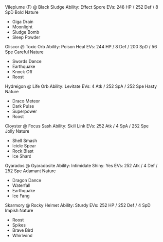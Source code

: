 Vileplume (F) @ Black Sludge
Ability: Effect Spore
EVs: 248 HP / 252 Def / 8 SpD
Bold Nature
- Giga Drain
- Moonlight
- Sludge Bomb
- Sleep Powder

Gliscor @ Toxic Orb
Ability: Poison Heal
EVs: 244 HP / 8 Def / 200 SpD / 56 Spe
Careful Nature
- Swords Dance
- Earthquake
- Knock Off
- Roost

Hydreigon @ Life Orb
Ability: Levitate
EVs: 4 Atk / 252 SpA / 252 Spe
Hasty Nature
- Draco Meteor
- Dark Pulse
- Superpower
- Roost

Cloyster @ Focus Sash
Ability: Skill Link
EVs: 252 Atk / 4 SpA / 252 Spe
Jolly Nature
- Shell Smash
- Icicle Spear
- Rock Blast
- Ice Shard

Gyarados @ Gyaradosite
Ability: Intimidate
Shiny: Yes
EVs: 252 Atk / 4 Def / 252 Spe
Adamant Nature
- Dragon Dance
- Waterfall
- Earthquake
- Ice Fang

Skarmory @ Rocky Helmet
Ability: Sturdy
EVs: 252 HP / 252 Def / 4 SpD
Impish Nature
- Roost
- Spikes
- Brave Bird
- Whirlwind

